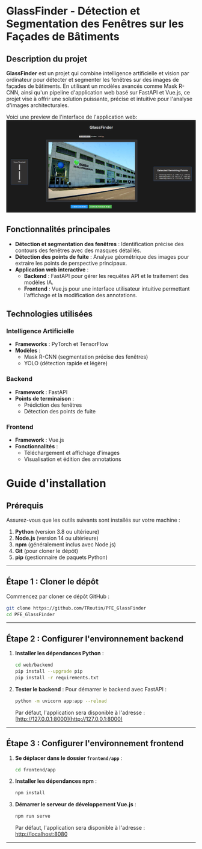 # GlassFinder - Détection et Segmentation des Fenêtres sur les Façades de Bâtiments

## Description du projet
**GlassFinder** est un projet qui combine intelligence artificielle et vision par ordinateur pour détecter et segmenter les fenêtres sur des images de façades de bâtiments. En utilisant un modèles avancés comme Mask R-CNN, ainsi qu'un pipeline d'application web basé sur FastAPI et Vue.js, ce projet vise à offrir une solution puissante, précise et intuitive pour l'analyse d'images architecturales.

Voici une preview de l'interface de l'application web:
![image](interface_preview.png)
## Fonctionnalités principales
- **Détection et segmentation des fenêtres** : Identification précise des contours des fenêtres avec des masques détaillés.
- **Détection des points de fuite** : Analyse géométrique des images pour extraire les points de perspective principaux.
- **Application web interactive** : 
  - **Backend** : FastAPI pour gérer les requêtes API et le traitement des modèles IA.
  - **Frontend** : Vue.js pour une interface utilisateur intuitive permettant l'affichage et la modification des annotations.

## Technologies utilisées
### Intelligence Artificielle
- **Frameworks** : PyTorch et TensorFlow
- **Modèles** :
  - Mask R-CNN (segmentation précise des fenêtres)
  - YOLO (détection rapide et légère)

### Backend
- **Framework** : FastAPI
- **Points de terminaison** :
  - Prédiction des fenêtres
  - Détection des points de fuite

### Frontend
- **Framework** : Vue.js
- **Fonctionnalités** :
  - Téléchargement et affichage d'images
  - Visualisation et édition des annotations
 
# Guide d'installation

## Prérequis
Assurez-vous que les outils suivants sont installés sur votre machine :
1. **Python** (version 3.8 ou ultérieure)
2. **Node.js** (version 14 ou ultérieure)
3. **npm** (généralement inclus avec Node.js)
4. **Git** (pour cloner le dépôt)
5. **pip** (gestionnaire de paquets Python)

---

## Étape 1 : Cloner le dépôt
Commencez par cloner ce dépôt GitHub :
```bash
git clone https://github.com/TRoutin/PFE_GlassFinder
cd PFE_GlassFinder
```

---

## Étape 2 : Configurer l'environnement backend

1. **Installer les dépendances Python** :
   ```bash
   cd web/backend
   pip install --upgrade pip
   pip install -r requirements.txt
   ```

2. **Tester le backend** :
   Pour démarrer le backend avec FastAPI :
   ```bash
   python -m uvicorn app:app --reload
   ```
   Par défaut, l'application sera disponible à l'adresse : [http://127.0.0.1:8000](http://127.0.0.1:8000)

---

## Étape 3 : Configurer l'environnement frontend

1. **Se déplacer dans le dossier `frontend/app`** :
   ```bash
   cd frontend/app
   ```

2. **Installer les dépendances npm** :
   ```bash
   npm install
   ```

3. **Démarrer le serveur de développement Vue.js** :
   ```bash
   npm run serve
   ```
   Par défaut, l'application sera disponible à l'adresse : [http://localhost:8080](http://localhost:8080)

---
